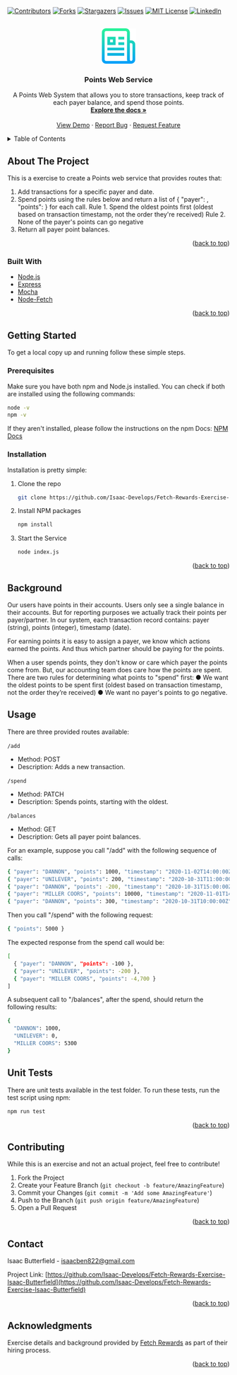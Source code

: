<div id="top"></div>



<!-- PROJECT SHIELDS -->
<!--
*** I'm using markdown "reference style" links for readability.
*** Reference links are enclosed in brackets [ ] instead of parentheses ( ).
*** See the bottom of this document for the declaration of the reference variables
*** for contributors-url, forks-url, etc. This is an optional, concise syntax you may use.
*** https://www.markdownguide.org/basic-syntax/#reference-style-links
-->
[![Contributors][contributors-shield]][contributors-url]
[![Forks][forks-shield]][forks-url]
[![Stargazers][stars-shield]][stars-url]
[![Issues][issues-shield]][issues-url]
[![MIT License][license-shield]][license-url]
[![LinkedIn][linkedin-shield]][linkedin-url]



<!-- PROJECT LOGO -->
<br />
<div align="center">
  <a href="https://github.com/Isaac-Develops/Fetch-Rewards-Exercise-Isaac-Butterfield">
    <img src="images/logo.png" alt="Logo" width="80" height="80">
  </a>

<h3 align="center">Points Web Service</h3>

  <p align="center">
    A Points Web System that allows you to store transactions, keep track of each payer balance, and spend those points.
    <br />
    <a href="https://github.com/Isaac-Develops/Fetch-Rewards-Exercise-Isaac-Butterfield"><strong>Explore the docs »</strong></a>
    <br />
    <br />
    <a href="https://github.com/Isaac-Develops/Fetch-Rewards-Exercise-Isaac-Butterfield">View Demo</a>
    ·
    <a href="https://github.com/Isaac-Develops/Fetch-Rewards-Exercise-Isaac-Butterfield/issues">Report Bug</a>
    ·
    <a href="https://github.com/Isaac-Develops/Fetch-Rewards-Exercise-Isaac-Butterfield/issues">Request Feature</a>
  </p>
</div>



<!-- TABLE OF CONTENTS -->
<details>
  <summary>Table of Contents</summary>
  <ol>
    <li>
      <a href="#about-the-project">About The Project</a>
      <ul>
        <li><a href="#built-with">Built With</a></li>
      </ul>
    </li>
    <li>
      <a href="#getting-started">Getting Started</a>
      <ul>
        <li><a href="#prerequisites">Prerequisites</a></li>
        <li><a href="#installation">Installation</a></li>
      </ul>
    </li>
    <li><a href="#background">Background</a></li>
    <li><a href="#usage">Usage</a></li>
    <li><a href="#contributing">Contributing</a></li>
    <li><a href="#contact">Contact</a></li>
    <li><a href="#acknowledgments">Acknowledgments</a></li>
  </ol>
</details>



<!-- ABOUT THE PROJECT -->
## About The Project

This is a exercise to create a Points web service that provides routes that:
1. Add transactions for a specific payer and date.
2. Spend points using the rules below and return a list of { "payer": <string>, "points": <integer> } for each call.
  Rule 1. Spend the oldest points first (oldest based on transaction timestamp, not the order they're received)
  Rule 2. None of the payer's points can go negative
3. Return all payer point balances.

<p align="right">(<a href="#top">back to top</a>)</p>



### Built With

* [Node.js](https://nodejs.org/)
* [Express](https://expressjs.com/)
* [Mocha](https://mochajs.org/)
* [Node-Fetch](https://github.com/node-fetch/node-fetch)

<p align="right">(<a href="#top">back to top</a>)</p>



<!-- GETTING STARTED -->
## Getting Started

To get a local copy up and running follow these simple steps.

### Prerequisites

Make sure you have both npm and Node.js installed. You can check if both are installed using the following commands:
  ```sh
  node -v
  npm -v
  ```
  
If they aren't installed, please follow the instructions on the npm Docs: [NPM Docs](https://docs.npmjs.com/downloading-and-installing-node-js-and-npm)

### Installation

Installation is pretty simple:

1. Clone the repo
   ```sh
   git clone https://github.com/Isaac-Develops/Fetch-Rewards-Exercise-Isaac-Butterfield.git
   ```
2. Install NPM packages
   ```sh
   npm install
   ```
3. Start the Service
   ```sh
   node index.js
   ```

<p align="right">(<a href="#top">back to top</a>)</p>



## Background

Our users have points in their accounts. Users only see a single balance in their accounts. But for reporting purposes we actually track their
points per payer/partner. In our system, each transaction record contains: payer (string), points (integer), timestamp (date).
  
For earning points it is easy to assign a payer, we know which actions earned the points. And thus which partner should be paying for the points.
  
When a user spends points, they don't know or care which payer the points come from. But, our accounting team does care how the points are
spent. There are two rules for determining what points to "spend" first:
  ● We want the oldest points to be spent first (oldest based on transaction timestamp, not the order they’re received)
  ● We want no payer's points to go negative.
  
  
<!-- USAGE EXAMPLES -->
## Usage
  
There are three provided routes available:

  `/add`
  
  - Method: POST
  - Description: Adds a new transaction.
  
  `/spend`
  
  - Method: PATCH
  - Description: Spends points, starting with the oldest.
  
  `/balances`
  
  - Method: GET
  - Description: Gets all payer point balances.
  
For an example, suppose you call "/add" with the following sequence of calls:
  
  ```sh
  { "payer": "DANNON", "points": 1000, "timestamp": "2020-11-02T14:00:00Z" }
  { "payer": "UNILEVER", "points": 200, "timestamp": "2020-10-31T11:00:00Z" }
  { "payer": "DANNON", "points": -200, "timestamp": "2020-10-31T15:00:00Z" }
  { "payer": "MILLER COORS", "points": 10000, "timestamp": "2020-11-01T14:00:00Z" }
  { "payer": "DANNON", "points": 300, "timestamp": "2020-10-31T10:00:00Z" }
  ```
  
Then you call "/spend" with the following request:
  ```sh
  { "points": 5000 }
  ```
  
The expected response from the spend call would be:
  ```sh
  [
    { "payer": "DANNON", "points": -100 },
    { "payer": "UNILEVER", "points": -200 },
    { "payer": "MILLER COORS", "points": -4,700 }
  ]
  ```
  
A subsequent call to "/balances", after the spend, should return the following results:
  ```sh
  {
    "DANNON": 1000,
    "UNILEVER": 0,
    "MILLER COORS": 5300
  }
  ```
  
## Unit Tests
  
There are unit tests available in the test folder. To run these tests, run the test script using npm:
  ```sh
  npm run test
  ```

<p align="right">(<a href="#top">back to top</a>)</p>


<!-- CONTRIBUTING -->
## Contributing
  
While this is an exercise and not an actual project, feel free to contribute!

1. Fork the Project
2. Create your Feature Branch (`git checkout -b feature/AmazingFeature`)
3. Commit your Changes (`git commit -m 'Add some AmazingFeature'`)
4. Push to the Branch (`git push origin feature/AmazingFeature`)
5. Open a Pull Request

<p align="right">(<a href="#top">back to top</a>)</p>


  
<!-- CONTACT -->
## Contact

Isaac Butterfield - isaacben822@gmail.com

Project Link: [https://github.com/Isaac-Develops/Fetch-Rewards-Exercise-Isaac-Butterfield](https://github.com/Isaac-Develops/Fetch-Rewards-Exercise-Isaac-Butterfield)

<p align="right">(<a href="#top">back to top</a>)</p>



<!-- ACKNOWLEDGMENTS -->
## Acknowledgments

Exercise details and background provided by [Fetch Rewards](https://www.fetchrewards.com/) as part of their hiring process.

<p align="right">(<a href="#top">back to top</a>)</p>



<!-- MARKDOWN LINKS & IMAGES -->
<!-- https://www.markdownguide.org/basic-syntax/#reference-style-links -->
[contributors-shield]: https://img.shields.io/github/contributors/Isaac-Develops/Fetch-Rewards-Exercise-Isaac-Butterfield.svg?style=for-the-badge
[contributors-url]: https://github.com/Isaac-Develops/Fetch-Rewards-Exercise-Isaac-Butterfield/graphs/contributors
[forks-shield]: https://img.shields.io/github/forks/Isaac-Develops/Fetch-Rewards-Exercise-Isaac-Butterfield.svg?style=for-the-badge
[forks-url]: https://github.com/Isaac-Develops/Fetch-Rewards-Exercise-Isaac-Butterfield/network/members
[stars-shield]: https://img.shields.io/github/stars/Isaac-Develops/Fetch-Rewards-Exercise-Isaac-Butterfield.svg?style=for-the-badge
[stars-url]: https://github.com/Isaac-Develops/Fetch-Rewards-Exercise-Isaac-Butterfield/stargazers
[issues-shield]: https://img.shields.io/github/issues/Isaac-Develops/Fetch-Rewards-Exercise-Isaac-Butterfield.svg?style=for-the-badge
[issues-url]: https://github.com/Isaac-Develops/Fetch-Rewards-Exercise-Isaac-Butterfield/issues
[license-shield]: https://img.shields.io/github/license/Isaac-Develops/Fetch-Rewards-Exercise-Isaac-Butterfield.svg?style=for-the-badge
[license-url]: https://github.com/Isaac-Develops/Fetch-Rewards-Exercise-Isaac-Butterfield/blob/master/LICENSE.txt
[linkedin-shield]: https://img.shields.io/badge/-LinkedIn-black.svg?style=for-the-badge&logo=linkedin&colorB=555
[linkedin-url]: https://www.linkedin.com/in/isaac-butterfield/
[product-screenshot]: images/screenshot.png
